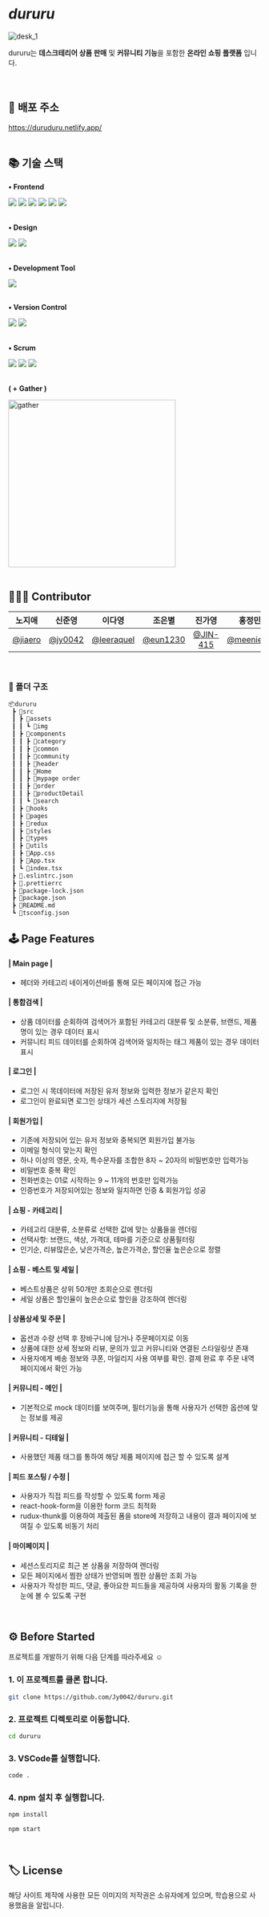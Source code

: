 # *dururu*
 ![desk_1](https://github.com/Jy0042/dururu/assets/104992286/2b4863b2-b01a-4746-a90f-767846ca46c4)

dururu는 **데스크테리어 상품 판매** 및 **커뮤니티 기능**을 포함한 **온라인 쇼핑 플랫폼** 입니다.
 <br>
 <br>
 <br>

## 🔗 배포 주소
https://duruduru.netlify.app/
<br>
<br>

## 📚 기술 스택
**• Frontend** 
 <br>

<div>
  <img src="https://img.shields.io/badge/react-61DAFB?style=for-the-badge&logo=react&logoColor=white"> 
  <img src="https://img.shields.io/badge/Redux-764ABC?style=for-the-badge&logo=git&logoColor=white">
  <img src="https://img.shields.io/badge/Typescript-3178c6?style=for-the-badge&logo=git&logoColor=white">
  <img src="https://img.shields.io/badge/MUI-007FFF?style=for-the-badge&logo=bootstrap&logoColor=white">
  <img src="https://img.shields.io/badge/Swiper-6332F6?style=for-the-badge&logo=bootstrap&logoColor=white">
  <img src="https://img.shields.io/badge/bootstrap-7952B3?style=for-the-badge&logo=bootstrap&logoColor=white">
</div>
  <br>

**• Design**
 <br>

<div>
  <img src="https://img.shields.io/badge/Figma-F24E1E?style=for-the-badge&logo=bootstrap&logoColor=white">
  <img src="https://img.shields.io/badge/adobephotoshop-31A8FF?style=for-the-badge&logo=bootstrap&logoColor=white">
</div>
  <br>
  
**• Development Tool**
<br>

<div>
 <img src="https://img.shields.io/badge/Visualstudiocode-5C2D91?style=for-the-badge&logo=bootstrap&logoColor=white">
</div>
<br>

**• Version Control**
<br>

<div>
  <img src="https://img.shields.io/badge/github-181717?style=for-the-badge&logo=github&logoColor=white">
  <img src="https://img.shields.io/badge/git-F05032?style=for-the-badge&logo=git&logoColor=white">
</div>
<br>

**• Scrum**
<br>

<div>
  <img src="https://img.shields.io/badge/slack-4A154B?style=for-the-badge&logo=bootstrap&logoColor=white">
  <img src="https://img.shields.io/badge/Notion-000000?style=for-the-badge&logo=github&logoColor=white">
  <img src="https://img.shields.io/badge/kakaotalk-FFCD00?style=for-the-badge&logo=bootstrap&logoColor=white">
  <br>
</div>
<br>

**( + Gather )**
<div>
  <img width="334" alt="gather" src="https://github.com/Jy0042/dururu/assets/104992286/a45f6906-5cd5-47e0-acf4-fd61fb2b87a0">
</div>
<br>

## 👩🏻‍💻 Contributor
|                     노지애                     |                 신준영                 |                 이다영                 |                조은별                |                진가영                |                홍정민                |
| :--------------------------------------------: | :------------------------------------: | :------------------------------------: | :----------------------------------: | :----------------------------------: | :----------------------------------: |
| [@jiaero](https://github.com/jiaero) | [@jy0042](https://github.com/Jy0042) | [@leeraquel](https://github.com/leeraquel) | [@eun1230](https://github.com/eun1230) | [@JIN-415](https://github.com/JIN-415) | [@meenie49](https://github.com/meenie49) |
<br>

### 📁 폴더 구조

```sh
📦dururu
 ┣ 📂src
 ┃ ┣ 📂assets
 ┃ ┃ ┗ 📂img
 ┃ ┣ 📂components
 ┃ ┃ ┣ 📂category
 ┃ ┃ ┣ 📂common
 ┃ ┃ ┣ 📂community
 ┃ ┃ ┣ 📂header
 ┃ ┃ ┣ 📂Home
 ┃ ┃ ┣ 📂mypage order
 ┃ ┃ ┣ 📂order
 ┃ ┃ ┣ 📂productDetail
 ┃ ┃ ┗ 📂search
 ┃ ┣ 📂hooks
 ┃ ┣ 📂pages
 ┃ ┣ 📂redux
 ┃ ┣ 📂styles
 ┃ ┣ 📂types
 ┃ ┣ 📂utils
 ┃ ┣ 📂App.css
 ┃ ┣ 📂App.tsx
 ┃ ┗ 📂index.tsx
 ┣ 📂.eslintrc.json
 ┣ 📜.prettierrc
 ┣ 📜package-lock.json
 ┣ 📜package.json
 ┣ 📜README.md
 ┗ 📜tsconfig.json
```


## 🕹️ Page Features

#### | Main page |

* 헤더와 카테고리 네이게이션바를 통해 모든 페이지에 접근 가능

#### | 통합검색 |

* 상품 데이터를 순회하여 검색어가 포함된 카테고리 대분류 및 소분류, 브랜드, 제품명이 있는 경우 데이터 표시
* 커뮤니티 피드 데이터를 순회하여 검색어와 일치하는 태그 제품이 있는 경우 데이터 표시

#### | 로그인 |

* 로그인 시 목데이터에 저장된 유저 정보와 입력한 정보가 같은지 확인
* 로그인이 완료되면 로그인 상태가 세션 스토리지에 저장됨

#### | 회원가입 |

* 기존에 저장되어 있는 유저 정보와 중복되면 회원가입 불가능
* 이메일 형식이 맞는지 확인
* 하나 이상의 영문, 숫자, 특수문자를 조합한 8자 ~ 20자의 비밀번호만 입력가능
* 비밀번호 중복 확인
* 전화번호는 01로 시작하는 9 ~ 11개의 번호만 입력가능
* 인증번호가 저장되어있는 정보와 일치하면 인증 & 회원가입 성공

#### | 쇼핑 - 카테고리 |

* 카테고리 대분류, 소분류로 선택한 값에 맞는 상품들을 렌더링
* 선택사항: 브랜드, 색상, 가격대, 테마를 기준으로 상품필터링
* 인기순, 리뷰많은순, 낮은가격순, 높은가격순, 할인율 높은순으로 정렬

#### | 쇼핑 - 베스트 및 세일 |

* 베스트상품은 상위 50개만 조회순으로 렌더링
* 세일 상품은 할인율이 높은순으로 할인을 강조하여 렌더링

#### | 상품상세 및 주문 |

* 옵션과 수량 선택 후 장바구니에 담거나 주문페이지로 이동
* 상품에 대한 상세 정보와 리뷰, 문의가 있고 커뮤니티와 연결된 스타일링샷 존재
* 사용자에게 베송 정보와 쿠폰, 마일리지 사용 여부를 확인. 결제 완료 후 주문 내역 페이지에서 확인 가능

#### | 커뮤니티 - 메인 |

* 기본적으로 mock 데이터를 보여주며, 필터기능을 통해 사용자가 선택한 옵션에 맞는 정보를 제공

#### | 커뮤니티 - 디테일 |

* 사용했던 제품 태그를 통하여 해당 제품 페이지에 접근 할 수 있도록 설계

#### | 피드 포스팅 / 수정 |

* 사용자가 직접 피드를 작성할 수 있도록 form 제공
* react-hook-form을 이용한 form 코드 최적화
* rudux-thunk를 이용하여 제출된 폼을 store에 저장하고 내용이 결과 페이지에 보여질 수 있도록 비동기 처리
  
#### | 마이페이지 |

* 세션스토리지로 최근 본 상품을 저장하여 렌더링
* 모든 페이지에서 찜한 상태가 반영되며 찜한 상품만 조회 가능
* 사용자가 작성한 피드, 댓글, 좋아요한 피드들을 제공하여 사용자의 활동 기록을 한 눈에 볼 수 있도록 구현
<br>


## ⚙️ Before Started

프로젝트를 개발하기 위해 다음 단계를 따라주세요 ☺︎

### 1. 이 프로젝트를 클론 합니다.

```sh
git clone https://github.com/Jy0042/dururu.git
```

### 2. 프로젝트 디렉토리로 이동합니다.

```sh
cd dururu
```

### 3. VSCode를 실행합니다.

```sh
code .
```

### 4. npm 설치 후 실행합니다.

```sh
npm install
```

```sh
npm start
```


<br>

## 🏷️ License

해당 사이트 제작에 사용한 모든 이미지의 저작권은 소유자에게 있으며, 학습용으로 사용했음을 알립니다.

